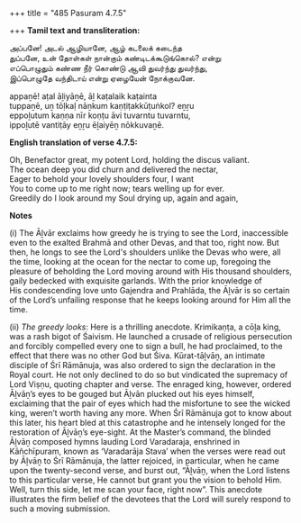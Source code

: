 +++
title = "485 Pasuram 4.7.5"

+++
**Tamil text and transliteration:**

அப்பனே! அடல் ஆழியானே, ஆழ் கடலைக் கடைந்த  
துப்பனே, உன் தோள்கள் நான்கும் கண்டிடக்கூடுங்கொல்? என்று  
எப்பொழுதும் கண்ண நீர் கொண்டு ஆவி துவர்ந்து துவர்ந்து,  
இப்பொழுதே வந்திடாய் என்று ஏழையேன் நோக்குவனே.

appaṉē! aṭal āḻiyāṉē, āḻ kaṭalaik kaṭainta  
tuppaṉē, uṉ tōḷkaḷ nāṉkum kaṇṭiṭakkūṭuṅkol? eṉṟu  
eppoḻutum kaṇṇa nīr koṇṭu āvi tuvarntu tuvarntu,  
ippoḻutē vantiṭāy eṉṟu ēḻaiyēṉ nōkkuvaṉē.

**English translation of verse 4.7.5:**

Oh, Benefactor great, my potent Lord, holding the discus valiant.  
The ocean deep you did churn and delivered the nectar,  
Eager to behold your lovely shoulders four, I want  
You to come up to me right now; tears welling up for ever.  
Greedily do I look around my Soul drying up, again and again,

**Notes**

\(i\) The Āḻvār exclaims how greedy he is trying to see the Lord, inaccessible even to the exalted Brahmā and other Devas, and that too, right now. But then, he longs to see the Lord's shoulders unlike the Devas who were, all the time, looking at the ocean for the nectar to come up, foregoing the pleasure of beholding the Lord moving around with His thousand shoulders, gaily bedecked with exquisite garlands. With the prior knowledge of  
His condescending love unto Gajendra and Prahlāda, the Āḻvār is so certain of the Lord’s unfailing response that he keeps looking around for Him all the time.

\(ii\) *The greedy looks*: Here is a thrilling anecdote. Krimikaṇṭa, a cōḻa king, was a rash bigot of Śaivism. He launched a crusade of religious persecution and forcibly compelled every one to sign a bull, he had proclaimed, to the effect that there was no other God but Śiva. Kūrat-tāḻvāṉ, an intimate disciple of Śrī Rāmānuja, was also ordered to sign the declaration in the Royal court. He not only declined to do so but vindicated the supremacy of Lord Viṣṇu, quoting chapter and verse. The enraged king, however, ordered Āḻvāṉ’s eyes to be gouged but Āḻvān plucked out his eyes himself, exclaiming that the pair of eyes which had the misfortune to see the wicked king, weren’t worth having any more. When Śrī Rāmānuja got to know about this later, his heart bled at this catastrophe and he intensely longed for the restoration of Āḻvāṉ’s eye-sight. At the Master’s command, the blinded Āḻvāṉ composed hymns lauding Lord Varadaraja, enshrined in Kāñchīpuram, known as ‘Varadarāja Stava’ when the verses were read out by Āḻvāṉ to Śrī Rāmānuja, the latter rejoiced, in particular, when he came upon the twenty-second verse, and burst out, “Āḻvāṉ, when the Lord listens to this particular verse, He cannot but grant you the vision to behold Him. Well, turn this side, let me scan your face, right now”. This anecdote illustrates the firm belief of the devotees that the Lord will surely respond to such a moving submission.


